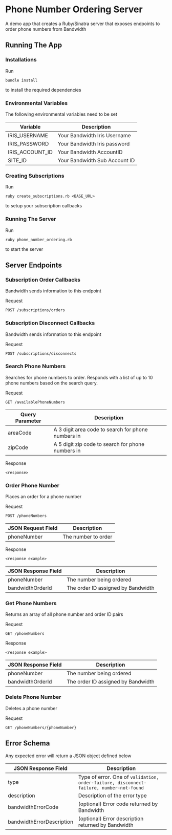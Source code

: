 # Phone Number Ordering Server

A demo app that creates a Ruby/Sinatra server that exposes endpoints to order phone numbers from Bandwidth

## Running The App

### Installations

Run

```
bundle install
```

to install the required dependencies

### Environmental Variables
The following environmental variables need to be set

| Variable | Description |
|--|--|
| IRIS_USERNAME | Your Bandwidth Iris Username |
| IRIS_PASSWORD | Your Bandwidth Iris password |
| IRIS_ACCOUNT_ID | Your Bandwidth AccountID |
| SITE_ID | Your Bandwidth Sub Account ID |

### Creating Subscriptions

Run

```
ruby create_subscriptions.rb <BASE_URL>
```

to setup your subscription callbacks

### Running The Server

Run

```
ruby phone_number_ordering.rb
```

to start the server

## Server Endpoints

### Subscription Order Callbacks

Bandwidth sends information to this endpoint

Request
```
POST /subscriptions/orders
```

### Subscription Disconnect Callbacks

Bandwidth sends information to this endpoint

Request
```
POST /subscriptions/disconnects
```

### Search Phone Numbers

Searches for phone numbers to order. Responds with a list of up to 10 phone numbers based on the search query.

Request
```
GET /availablePhoneNumbers
```

| Query Parameter | Description |
|--|--|
| areaCode | A 3 digit area code to search for phone numbers in |
| zipCode | A 5 digit zip code to search for phone numbers in |

Response
```
<response>
```

### Order Phone Number

Places an order for a phone number

Request
```
POST /phoneNumbers
```

| JSON Request Field | Description |
|--|--|
| phoneNumber | The number to order |

Response
```
<response example>
```

| JSON Response Field | Description |
|--|--|
| phoneNumber | The number being ordered |
| bandwidthOrderId | The order ID assigned by Bandwidth |

### Get Phone Numbers

Returns an array of all phone number and order ID pairs

Request
```
GET /phoneNumbers
```

Response
```
<response example>
```

| JSON Response Field | Description |
|--|--|
| phoneNumber | The number being ordered |
| bandwidthOrderId | The order ID assigned by Bandwidth |

### Delete Phone Number

Deletes a phone number

Request
```
GET /phoneNumbers/{phoneNumber}
```

## Error Schema

Any expected error will return a JSON object defined below

| JSON Response Field | Description |
|--|--|
| type | Type of error. One of `validation, order-failure, disconnect-failure, number-not-found` |
| description | Description of the error type  |
| bandwidthErrorCode | (optional) Error code returned by Bandwidth |
| bandwidthErrorDescription | (optional) Error description returned by Bandwidth |
